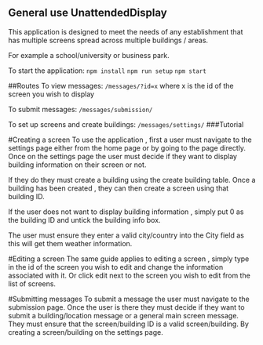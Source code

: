 ## General use UnattendedDisplay

This application is designed to meet the needs of any establishment that has multiple screens spread across multiple buildings / areas.

For example a school/university or business park.

To start the application:
    `npm install`
    `npm run setup` 
    `npm start`


##Routes
To view messages:
`/messages/?id=x` where x is the id of the screen you wish to display

To submit messages:
`/messages/submission/`

To set up screens and create buildings:
`/messages/settings/`
###Tutorial

#Creating a screen
  To use the application , first a user must navigate to the settings page either from the home page or by going to the page directly.
  Once on the settings page the user must decide if they want to display building information on their screen or not.

  If they do they must create a building using the create building table.
  Once a building has been created , they can then create a screen using that building ID.

  If the user does not want to display building information , simply put 0 as the building ID and untick the building info box.

  The user must ensure they enter a valid city/country into the City field as this will get them weather information.

#Editing a screen
  The same guide applies to editing a screen , simply type in the id of the screen you wish to edit and change the information associated with it. Or click edit next to the screen you wish to edit from the list of screens.

#Submitting messages
  To submit a message the user must navigate to the submission page.
  Once the user is there they must decide if they want to submit a building/location message or a general main screen message.
  They must ensure that the screen/building ID is a valid screen/building. By creating a screen/building on the settings page.
